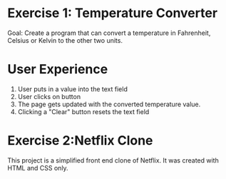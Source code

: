 # Exercise 1: Temperature Converter
Goal: Create a program that can convert a temperature in Fahrenheit, Celsius or Kelvin to the other two units.

# User Experience
1. User puts in a value into the text field
2. User clicks on button
3. The page gets updated with the converted temperature value.
4. Clicking a "Clear" button resets the text field

# Exercise 2:Netflix Clone
This project is a simplified front end clone of Netflix. It was created with HTML and CSS only.

